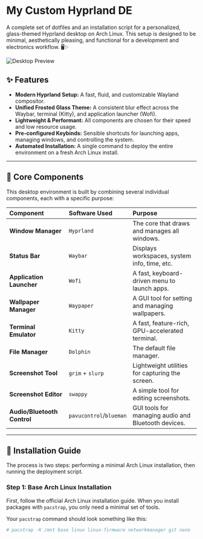 # My Custom Hyprland DE

A complete set of dotfiles and an installation script for a personalized, glass-themed Hyprland desktop on Arch Linux. This setup is designed to be minimal, aesthetically pleasing, and functional for a development and electronics workflow. 🖥️✨

![Desktop Preview](https://i.imgur.com/your-screenshot-url.png)

## ✨ Features

* **Modern Hyprland Setup:** A fast, fluid, and customizable Wayland compositor.
* **Unified Frosted Glass Theme:** A consistent blur effect across the Waybar, terminal (Kitty), and application launcher (Wofi).
* **Lightweight & Performant:** All components are chosen for their speed and low resource usage.
* **Pre-configured Keybinds:** Sensible shortcuts for launching apps, managing windows, and controlling the system.
* **Automated Installation:** A single command to deploy the entire environment on a fresh Arch Linux install.

***

## 🧱 Core Components

This desktop environment is built by combining several individual components, each with a specific purpose:

| Component | Software Used | Purpose |
| :--- | :--- | :--- |
| **Window Manager** | `Hyprland` | The core that draws and manages all windows. |
| **Status Bar** | `Waybar` | Displays workspaces, system info, time, etc. |
| **Application Launcher**| `Wofi` | A fast, keyboard-driven menu to launch apps. |
| **Wallpaper Manager** | `Waypaper` | A GUI tool for setting and managing wallpapers. |
| **Terminal Emulator** | `Kitty` | A fast, feature-rich, GPU-accelerated terminal. |
| **File Manager** | `Dolphin` | The default file manager. |
| **Screenshot Tool** | `grim` + `slurp` | Lightweight utilities for capturing the screen. |
| **Screenshot Editor** | `swappy` | A simple tool for editing screenshots. |
| **Audio/Bluetooth Control**| `pavucontrol`/`blueman`| GUI tools for managing audio and Bluetooth devices. |

***

## 🚀 Installation Guide

The process is two steps: performing a minimal Arch Linux installation, then running the deployment script.

### Step 1: Base Arch Linux Installation

First, follow the official Arch Linux installation guide. When you install packages with `pacstrap`, you only need a minimal set of tools.

Your `pacstrap` command should look something like this:
```bash
# pacstrap -K /mnt base linux linux-firmware networkmanager git nano
